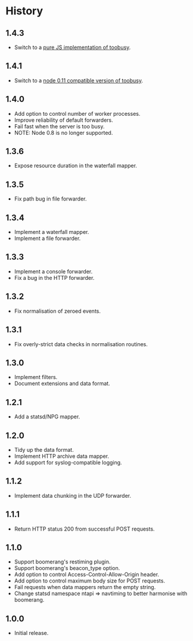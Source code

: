 # History

## 1.4.3

* Switch to a [pure JS implementation of toobusy](https://github.com/STRML/node-toobusy).

## 1.4.1

* Switch to a [node 0.11 compatible version of toobusy](https://github.com/dannycoates/node-toobusy/tree/node11).

## 1.4.0

* Add option to control number of worker processes.
* Improve reliability of default forwarders.
* Fail fast when the server is too busy.
* NOTE: Node 0.8 is no longer supported.

## 1.3.6

* Expose resource duration in the waterfall mapper.

## 1.3.5

* Fix path bug in file forwarder.

## 1.3.4

* Implement a waterfall mapper.
* Implement a file forwarder.

## 1.3.3

* Implement a console forwarder.
* Fix a bug in the HTTP forwarder.

## 1.3.2

* Fix normalisation of zeroed events.

## 1.3.1

* Fix overly-strict data checks in normalisation routines.

## 1.3.0

* Implement filters.
* Document extensions and data format.

## 1.2.1

* Add a statsd/NPG mapper.

## 1.2.0

* Tidy up the data format.
* Implement HTTP archive data mapper.
* Add support for syslog-compatible logging.

## 1.1.2

* Implement data chunking in the UDP forwarder.

## 1.1.1

* Return HTTP status 200 from successful POST requests.

## 1.1.0

* Support boomerang's restiming plugin.
* Support boomerang's beacon_type option.
* Add option to control Access-Control-Allow-Origin header.
* Add option to control maximum body size for POST requests.
* Fail requests when data mappers return the empty string.
* Change statsd namespace ntapi => navtiming to better harmonise with boomerang.

## 1.0.0

* Initial release.

